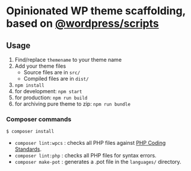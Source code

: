 # Opinionated WP theme scaffolding, based on [@wordpress/scripts](https://www.npmjs.com/package/@wordpress/scripts)

## Usage

1. Find/replace `themename` to your theme name
2. Add your theme files
   * Source files are in `src/`
   * Compiled files are in `dist/`
3. `npm install`
4. for development: `npm start`
5. for production: `npm run build`
6. for archiving pure theme to zip: `npm run bundle`

### Composer commands

```sh
$ composer install
```
-   `composer lint:wpcs` : checks all PHP files against [PHP Coding Standards](https://developer.wordpress.org/coding-standards/wordpress-coding-standards/php/).
-   `composer lint:php` : checks all PHP files for syntax errors.
-   `composer make-pot` : generates a .pot file in the `languages/` directory.
